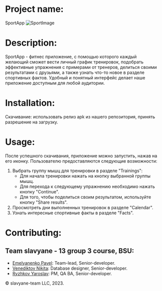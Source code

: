 # Project name:
SportApp
![SportImage](https://user-images.githubusercontent.com/79499100/212181298-5170fe6c-eab2-43c2-9cd1-5a181a84e7dc.png)
# Description:
SportApp - фитнес приложение, с помощью которого каждый желающий сможет вести личный график тренировок, подобрать эффективные упражнения с примерами от тренеров, делиться своими результатами с друзьями, а также узнать что-то новое в разделе спортивных фактов. Удобный и понятный интерфейс делает наше приложение доступным для любой аудитории. 
# Installation:
Скачивание: использовать релиз apk из нашего репозитория, принять разрешение на загрузку. 
# Usage:
После успешного скачивания, приложение можно запустить, нажав на его иконку. Пользователю предоставляются следующие возможности: 
1. Выбрать группу мышц для тренировки в разделе "Trainings":
    * Для начала тренировки нажать на кнопку выбранной группы мышц.
    * Для перехода к следующему упражнению необходимо нажать кнопку "Continue".
    * Для того, чтобы поделиться своим результатом, используйте кнопку "Share results".
2. Просмотреть дни выполненных тренировок в разделе "Calendar".
3. Узнать интересные спортивные факты в разделе "Facts".
# Contributing: 
   ## Team slavyane - 13 group 3 course, BSU:
   * [Emelyanenko Pavel](https://github.com/AllerleiMal): Team-lead, Senior-developer.
   * [Venediktov Nikita](https://github.com/NikitaVen): Database designer, Senior-developer.
   * [Ryzhkov Yaroslav](https://github.com/Creator674): PM, QA BA, Senior-developer.

© slavyane-team LLC, 2023.
